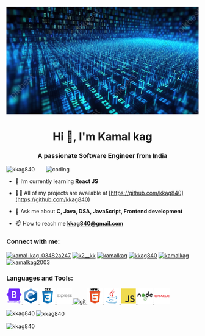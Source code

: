 ![logo](https://github.com/kkag840/kkag840/blob/main/bg.jpg!bwr800)
<h1 align="center">Hi 👋, I'm Kamal kag</h1>
<h3 align="center">A passionate Software Engineer from India</h3>
<img align="right" alt="coding" width="400" src="https://user-images.githubusercontent.com/55389276/140866485-8fb1c876-9a8f-4d6a-98dc-08c4981eaf70.gif">
<p align="left"> <img src="https://komarev.com/ghpvc/?username=kkag840&label=Profile%20views&color=0e75b6&style=flat" alt="kkag840" /> </p>

- 🌱 I’m currently learning **React JS**

- 👨‍💻 All of my projects are available at [https://github.com/kkag840](https://github.com/kkag840)

- 💬 Ask me about **C, Java, DSA, JavaScript, Frontend development**

- 📫 How to reach me **kkag840@gmail.com**

<h3 align="left">Connect with me:</h3>
<p align="left">
<a href="https://linkedin.com/in/kamal-kag-03482a247" target="blank"><img align="center" src="https://raw.githubusercontent.com/rahuldkjain/github-profile-readme-generator/master/src/images/icons/Social/linked-in-alt.svg" alt="kamal-kag-03482a247" height="30" width="40" /></a>
<a href="https://instagram.com/k2__kk" target="blank"><img align="center" src="https://raw.githubusercontent.com/rahuldkjain/github-profile-readme-generator/master/src/images/icons/Social/instagram.svg" alt="k2__kk" height="30" width="40" /></a>
<a href="https://www.codechef.com/users/kamalkag" target="blank"><img align="center" src="https://cdn.jsdelivr.net/npm/simple-icons@3.1.0/icons/codechef.svg" alt="kamalkag" height="30" width="40" /></a>
<a href="https://www.hackerrank.com/kkag840" target="blank"><img align="center" src="https://raw.githubusercontent.com/rahuldkjain/github-profile-readme-generator/master/src/images/icons/Social/hackerrank.svg" alt="kkag840" height="30" width="40" /></a>
<a href="https://www.leetcode.com/kamalkag" target="blank"><img align="center" src="https://raw.githubusercontent.com/rahuldkjain/github-profile-readme-generator/master/src/images/icons/Social/leet-code.svg" alt="kamalkag" height="30" width="40" /></a>
<a href="https://auth.geeksforgeeks.org/user/kamalkag2003" target="blank"><img align="center" src="https://raw.githubusercontent.com/rahuldkjain/github-profile-readme-generator/master/src/images/icons/Social/geeks-for-geeks.svg" alt="kamalkag2003" height="30" width="40" /></a>
</p>

<h3 align="left">Languages and Tools:</h3>
<p align="left"> <a href="https://getbootstrap.com" target="_blank" rel="noreferrer"> <img src="https://raw.githubusercontent.com/devicons/devicon/master/icons/bootstrap/bootstrap-plain-wordmark.svg" alt="bootstrap" width="40" height="40"/> </a> <a href="https://www.cprogramming.com/" target="_blank" rel="noreferrer"> <img src="https://raw.githubusercontent.com/devicons/devicon/master/icons/c/c-original.svg" alt="c" width="40" height="40"/> </a> <a href="https://www.w3schools.com/css/" target="_blank" rel="noreferrer"> <img src="https://raw.githubusercontent.com/devicons/devicon/master/icons/css3/css3-original-wordmark.svg" alt="css3" width="40" height="40"/> </a> <a href="https://expressjs.com" target="_blank" rel="noreferrer"> <img src="https://raw.githubusercontent.com/devicons/devicon/master/icons/express/express-original-wordmark.svg" alt="express" width="40" height="40"/> </a> <a href="https://git-scm.com/" target="_blank" rel="noreferrer"> <img src="https://www.vectorlogo.zone/logos/git-scm/git-scm-icon.svg" alt="git" width="40" height="40"/> </a> <a href="https://www.w3.org/html/" target="_blank" rel="noreferrer"> <img src="https://raw.githubusercontent.com/devicons/devicon/master/icons/html5/html5-original-wordmark.svg" alt="html5" width="40" height="40"/> </a> <a href="https://www.java.com" target="_blank" rel="noreferrer"> <img src="https://raw.githubusercontent.com/devicons/devicon/master/icons/java/java-original.svg" alt="java" width="40" height="40"/> </a> <a href="https://developer.mozilla.org/en-US/docs/Web/JavaScript" target="_blank" rel="noreferrer"> <img src="https://raw.githubusercontent.com/devicons/devicon/master/icons/javascript/javascript-original.svg" alt="javascript" width="40" height="40"/> </a> <a href="https://nodejs.org" target="_blank" rel="noreferrer"> <img src="https://raw.githubusercontent.com/devicons/devicon/master/icons/nodejs/nodejs-original-wordmark.svg" alt="nodejs" width="40" height="40"/> </a> <a href="https://www.oracle.com/" target="_blank" rel="noreferrer"> <img src="https://raw.githubusercontent.com/devicons/devicon/master/icons/oracle/oracle-original.svg" alt="oracle" width="40" height="40"/> </a> </p>

<p><img align="left" src="https://github-readme-stats.vercel.app/api/top-langs?username=kkag840&show_icons=true&locale=en&layout=compact" alt="kkag840" /></p>

<p>&nbsp;<img align="center" src="https://github-readme-stats.vercel.app/api?username=kkag840&show_icons=true&locale=en" alt="kkag840" /></p>

<p><img align="center" src="https://github-readme-streak-stats.herokuapp.com/?user=kkag840&" alt="kkag840" /></p>
